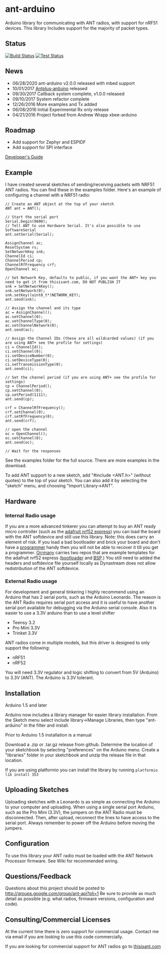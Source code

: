 # ant-arduino

Arduino library for communicating with ANT radios, with support for nRF51 devices. This library Includes support for the majority of packet types.

## Status

[![Build Status](https://travis-ci.org/cujomalainey/ant-arduino.svg?branch=master)](https://travis-ci.org/cujomalainey/ant-arduino)
[![Test Status](https://img.shields.io/circleci/build/github/cujomalainey/ant-arduino?label=test)](https://circleci.com/gh/cujomalainey/ant-arduino)

## News

* 06/28/2020 ant-arduino v2.0.0 released with mbed support
* 10/01/2017 [Antplus-arduino](https://github.com/cujomalainey/antplus-arduino) released
* 09/30/2017 Callback system complete, v1.0.0 released
* 09/10/2017 System refactor complete
* 12/26/2016 More examples and Tx added
* 06/08/2016 Initial Experimental Rx only release
* 04/21/2016 Project forked from Andrew Wrapp xbee-arduino

## Roadmap

* Add support for Zephyr and ESPIDF
* Add support for SPI interface

[Developer's Guide](https://github.com/cujomalainey/ant-arduino/wiki/Developer's-Guide)

## Example
I have created several sketches of sending/receiving packets with NRF51 ANT radios. You can find these in the examples folder. Here's an example of configuring a channel with a NRF51 radio:

```
// Create an ANT object at the top of your sketch
ANT ant = ANT();

// Start the serial port
Serial.begin(9600);
// Tell ANT to use Hardware Serial. It's also possible to use SoftwareSerial
ant.setSerial(Serial);

AssignChannel ac;
ResetSystem rs;
SetNetworkKey snk;
ChannelId ci;
ChannelPeriod cp;
ChannelRfFrequency crf;
OpenChannel oc;

// Set Network Key, defaults to public, if you want the ANT+ key you need to get it from thisisant.com, DO NOT PUBLISH IT
snk = SetNetworkKey();
snk.setNetwork(0);
snk.setKey((uint8_t*)NETWORK_KEY);
ant.send(snk);

// Assign the channel and its type
ac = AssignChannel();
ac.setChannel(0);
ac.setChannelType(0);
ac.setChannelNetwork(0);
ant.send(ac);

// Assign the Channel IDs (these are all wildcarded values) (if you are using ANT+ see the profile for settings)
ci = ChannelId();
ci.setChannel(0);
ci.setDeviceNumber(0);
ci.setDeviceType(0);
ci.setTransmissionType(0);
ant.send(ci);

// Set the channel period (if you are using ANT+ see the profile for settings)
cp = ChannelPeriod();
cp.setChannel(0);
cp.setPeriod(1111);
ant.send(cp);

crf = ChannelRfFrequency();
crf.setChannel(0);
crf.setRfFrequency(0);
ant.send(crf);

// open the channel
oc = OpenChannel();
oc.setChannel(0);
ant.send(oc);

// Wait for the responses
```

See the examples folder for the full source. There are more examples in the download.

To add ANT support to a new sketch, add "#include <ANT.h>" (without quotes) to the top of your sketch. You can also add it by selecting the "sketch" menu, and choosing "Import Library->ANT".

## Hardware

### Internal Radio usage

If you are a more advanced tinkerer you can attempt to buy an ANT ready micro controller (such as the [adafruit nrf52 express](https://www.adafruit.com/product/4062)) you can load the board with the ANT softdevice and still use this library. Note: this does carry an element of risk. If you load a bad bootloader and brick your board and don't have a [programmer](https://www.adafruit.com/product/3571) handy then you will not be able to recover it till you get a programmer. [Orrmany](https://github.com/orrmany) carries two repos that are example templates for the adafruit nrf52 express ([bootloader](https://github.com/orrmany/Adafruit_nRF52_Bootloader/tree/s340-for-nrf52840-Feather) and [BSP](https://github.com/orrmany/Adafruit_nRF52_Arduino/tree/adding-S340-to-nrf52840-Feather).) You still need to added the headers and softdevice file yourself locally as Dynastream does not allow redistribution of the ANT softdevice.

### External Radio usage

For development and general tinkering I highly recommend using an Arduino that has 2 serial ports, such as the Arduino Leonardo. The reason is the ANT Radio requires serial port access and it is useful to have another serial port available for debugging via the Arduino serial console. Also it is easier to use a 3.3V arduino than to use a level shifter

* Teensy 3.2
* Pro Mini 3.3V
* Trinket 3.3V

ANT radios come in multiple models, but this driver is designed to only support the following:

* nRF51
* nRF52

You will need 3.3V regulator and logic shifting to convert from 5V (Arduino) to 3.3V (ANT). The Arduino is 3.3V tolerant.

## Installation
Arduino 1.5 and later

Arduino now includes a library manager for easier library installation. From the Sketch menu select include library->Manage Libraries, then type "ant-arduino" in the filter and install.

Prior to Arduino 1.5 installation is a manual

Download a .zip or .tar.gz release from github. Determine the location of your sketchbook by selecting "preferences" on the Arduino menu. Create a "libraries" folder in your sketchbook and unzip the release file in that location.

If you are using platformio you can install the library by running
``` platformio lib install 353 ```

## Uploading Sketches

Uploading sketches with a Leonardo is as simple as connecting the Arduino to your computer and uploading. When using a single serial port Arduino, such as the Pro Mini (3.3V), the jumpers on the ANT Radio must be disconnected. Then, after upload, reconnect the lines to have access to the serial port. Always remember to power off the Arduino before moving the jumpers.

## Configuration

To use this library your ANT radio must be loaded with the ANT Network Processor firmware. See Wiki for recommended wiring.

## Questions/Feedback

Questions about this project should be posted to http://groups.google.com/group/ant-api?pli=1 Be sure to provide as much detail as possible (e.g. what radios, firmware versions, configuration and code).

## Consulting/Commercial Licenses
At the current time there is zero support for commercial usage. Contact me via email if you are looking to use this code commercially.

If you are looking for commercial support for ANT radios go to [thisisant.com](http://thisisant.com)
